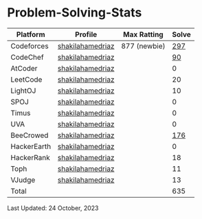 # Problem-Solving-Stats

| Platform| Profile | Max Ratting | Solve |
| -- | -------- | ----------- | ----- |
| Codeforces | [shakilahamedriaz](https://codeforces.com/profile/shakilahamedriaz)| 877 (newbie) | [297](https://github.com/shakilahamedriaz) |
| CodeChef | [shakilahamedriaz](https://www.codechef.com/users/shakilahamedriaz) |  | [90](https://github.com/shakilahamedriaz) |
| AtCoder | [shakilahamedriaz](https://atcoder.jp/users/shakilahamedriaz) |  | 0 |
| LeetCode | [shakilahamedriaz]() |  | 20 |
| LightOJ | [shakilahamedriaz](https://lightoj.com/user/shakilahamedriaz) |  | 10 |
| SPOJ | [shakilahamedriaz](https://www.spoj.com/shakil221/) |  | 0 |  
| Timus | [shakilahamedriaz](https://acm.timus.ru/author.aspx?id=341829) |  | 0 |
| UVA | [shakilahamedriaz](https://onlinejudge.org/index.php?option=com_comprofiler&Itemid=3) |  | 0 |
| BeeCrowed | [shakilahamedriaz](https://www.beecrowd.com.br/judge/en/profile/622273) |  | [176](https://github.com/shakilahamedriaz) | 
| HackerEarth | [shakilahamedriaz]() |  | 0 |
| HackerRank | [shakilahamedriaz](https://www.hackerrank.com/shakilahamedriaz) |  | 18 |
| Toph | [shakilahamedriaz](https://toph.co/u/shakilahamedriaz) |  | 11 |
| VJudge | [shakilahamedriaz](https://vjudge.net/user/shakilahamed221) |  | 13 |
| Total |  |  | 635 |

Last Updated: 24 October, 2023
